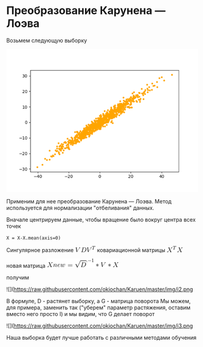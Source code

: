 #  Преобразование Карунена — Лоэва

Возьмем следующую выборку

![](https://raw.githubusercontent.com/okiochan/Karuen/master/img/i1.png)

Применим для нее преобразование Карунена — Лоэва. Метод используется для нормализации "отбеливания" данных.

Вначале центрируем данные, чтобы вращение было вокруг центра всех точек
```
X = X-X.mean(axis=0)
```

Сингулярное разложение
![](https://raw.githubusercontent.com/okiochan/Karuen/master/formula/f1.gif)
ковариационной матрицы 
![](https://raw.githubusercontent.com/okiochan/Karuen/master/formula/f2.gif)

новая матрица
![](https://raw.githubusercontent.com/okiochan/Karuen/master/formula/f3.gif)

получим

![](https://raw.githubusercontent.com/okiochan/Karuen/master/img/i2.png

В формуле, D - растянет выборку, а G - матрица поворота
Мы можем, для примера, заменить  так ("уберем" параметр растяжения, оставим вместо него просто I) и мы видим, что G делает поворот

![](https://raw.githubusercontent.com/okiochan/Karuen/master/img/i3.png

Наша выборка будет лучше работать с различными методами обучения